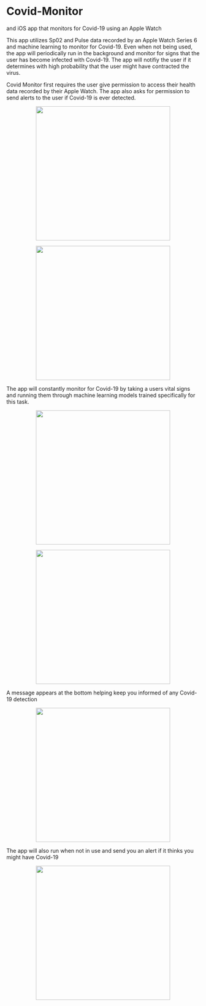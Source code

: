 # Covid-Monitor
and iOS app that monitors for Covid-19 using an Apple Watch

This app utilizes Sp02 and Pulse data recorded by an Apple Watch Series 6 and machine learning to monitor for Covid-19. Even when not being used, the app will periodically run in the background and monitor for signs that the user has become infected with Covid-19. The app will notifiy the user if it determines with high probability that the user might have contracted the virus. 

Covid Monitor first requires the user give permission to access their health data recorded by their Apple Watch. The app also asks for permission to send alerts to the user if Covid-19 is ever detected.
<p align="center">
  <img src="/Screen_Shots/1.png" width="350"/>
</p>
<p align="center">
  <img src="/Screen_Shots/2.png" width="350"/>
</p>

The app will constantly monitor for Covid-19 by taking a users vital signs and running them through machine learning models trained specifically for this task. 
<p align="center">
  <img src="/Screen_Shots/3.png" width="350"/>
</p>
<p align="center">
  <img src="/Screen_Shots/4.png" width="350"/>
</p>

A message appears at the bottom helping keep you informed of any Covid-19 detection
<p align="center">
  <img src="/Screen_Shots/6.png" width="350"/>
</p>

The app will also run when not in use and send you an alert if it thinks you might have Covid-19
<p align="center">
  <img src="/Screen_Shots/7.png" width="350"/>
</p>
